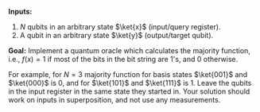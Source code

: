 **Inputs:** 

1. $N$ qubits in an arbitrary state $\ket{x}$ (input/query register).
2. A qubit in an arbitrary state $\ket{y}$ (output/target qubit).

**Goal:** 
Implement a quantum oracle which calculates the majority function, i.e., $f(x) = 1$ if most of the bits in the bit string are $1$'s, and $0$ otherwise.
    
For example, for $N = 3$ majority function for basis states $\ket{001}$ and $\ket{000}$ is $0$, and for $\ket{101}$ and $\ket{111}$ is $1$.
Leave the qubits in the input register in the same state they started in.
Your solution should work on inputs in superposition, and not use any measurements.